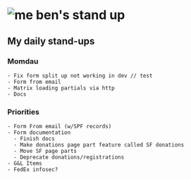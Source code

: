 # ![me](https://avatars2.githubusercontent.com/u/5232044?s=50&v=4) ben's stand up

## My daily stand-ups
    
### Momdau
    
    - Fix form split up not working in dev // test
    - Form from email
    - Matrix loading partials via http
    - Docs
    

### Priorities 
   
    - Form From email (w/SPF records)
    - Form documentation
      - Finish docs
      - Make donations page part feature called SF donations
      - Move SF page parts
      - Deprecate donations/registrations
    - G&L Items
    - FedEx infosec?
      
